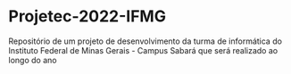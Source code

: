 # Projetec-2022-IFMG
Repositório de um projeto de desenvolvimento da turma de informática do Instituto Federal de Minas Gerais - Campus Sabará que será realizado ao longo do ano

